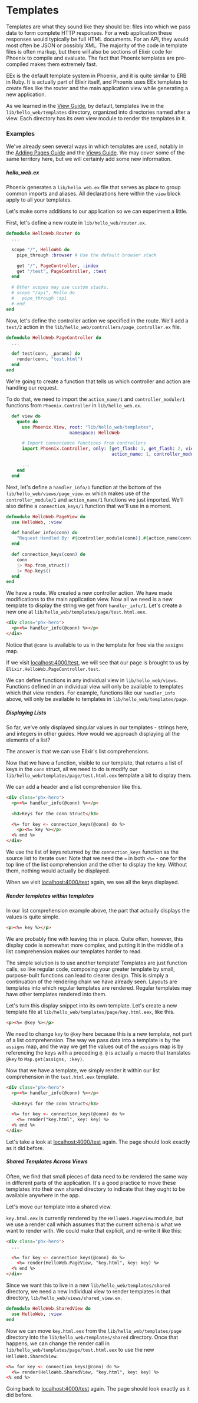 # Templates

Templates are what they sound like they should be: files into which we pass data to form complete HTTP responses. For a web application these responses would typically be full HTML documents. For an API, they would most often be JSON or possibly XML. The majority of the code in template files is often markup, but there will also be sections of Elixir code for Phoenix to compile and evaluate. The fact that Phoenix templates are pre-compiled makes them extremely fast.

EEx is the default template system in Phoenix, and it is quite similar to ERB in Ruby. It is actually part of Elixir itself, and Phoenix uses EEx templates to create files like the router and the main application view while generating a new application.

As we learned in the [View Guide](views.html), by default, templates live in the `lib/hello_web/templates` directory, organized into directories named after a view. Each directory has its own view module to render the templates in it.

### Examples

We've already seen several ways in which templates are used, notably in the [Adding Pages Guide](adding_pages.html) and the [Views Guide](views.html). We may cover some of the same territory here, but we will certainly add some new information.

##### hello_web.ex

Phoenix generates a `lib/hello_web.ex` file that serves as place to group common imports and aliases. All declarations here within the `view` block apply to all your templates.

Let's make some additions to our application so we can experiment a little.

First, let's define a new route in `lib/hello_web/router.ex`.

```elixir
defmodule HelloWeb.Router do
  ...

  scope "/", HelloWeb do
    pipe_through :browser # Use the default browser stack

    get "/", PageController, :index
    get "/test", PageController, :test
  end

  # Other scopes may use custom stacks.
  # scope "/api", Hello do
  #   pipe_through :api
  # end
end
```

Now, let's define the controller action we specified in the route. We'll add a `test/2` action in the `lib/hello_web/controllers/page_controller.ex` file.

```elixir
defmodule HelloWeb.PageController do
  ...

  def test(conn, _params) do
    render(conn, "test.html")
  end
end
```

We're going to create a function that tells us which controller and action are handling our request.

To do that, we need to import the `action_name/1` and `controller_module/1` functions from `Phoenix.Controller` in `lib/hello_web.ex`.

```elixir
  def view do
    quote do
      use Phoenix.View, root: "lib/hello_web/templates",
                        namespace: HelloWeb

      # Import convenience functions from controllers
      import Phoenix.Controller, only: [get_flash: 1, get_flash: 2, view_module: 1,
                                        action_name: 1, controller_module: 1]

      ...
    end
  end
```

Next, let's define a `handler_info/1` function at the bottom of the ` lib/hello_web/views/page_view.ex` which makes use of the `controller_module/1` and `action_name/1` functions we just imported. We'll also define a `connection_keys/1` function that we'll use in a moment.

```elixir
defmodule HelloWeb.PageView do
  use HelloWeb, :view

  def handler_info(conn) do
    "Request Handled By: #{controller_module(conn)}.#{action_name(conn)}"
  end

  def connection_keys(conn) do
    conn
    |> Map.from_struct()
    |> Map.keys()
  end
end
```

We have a route. We created a new controller action. We have made modifications to the main application view. Now all we need is a new template to display the string we get from `handler_info/1`. Let's create a new one at `lib/hello_web/templates/page/test.html.eex`.

```html
<div class="phx-hero">
  <p><%= handler_info(@conn) %></p>
</div>
```

Notice that `@conn` is available to us in the template for free via the `assigns` map.

If we visit [localhost:4000/test](http://localhost:4000/test), we will see that our page is brought to us by `Elixir.HelloWeb.PageController.test`.

We can define functions in any individual view in `lib/hello_web/views`. Functions defined in an individual view will only be available to templates which that view renders. For example, functions like our `handler_info` above, will only be available to templates in `lib/hello_web/templates/page`.

##### Displaying Lists

So far, we've only displayed singular values in our templates - strings here, and integers in other guides. How would we approach displaying all the elements of a list?

The answer is that we can use Elixir's list comprehensions.

Now that we have a function, visible to our template, that returns a list of keys in the `conn` struct, all we need to do is modify our `lib/hello_web/templates/page/test.html.eex` template a bit to display them.

We can add a header and a list comprehension like this.

```html
<div class="phx-hero">
  <p><%= handler_info(@conn) %></p>

  <h3>Keys for the conn Struct</h3>

  <%= for key <- connection_keys(@conn) do %>
    <p><%= key %></p>
  <% end %>
</div>
```

We use the list of keys returned by the `connection_keys` function as the source list to iterate over. Note that we need the `=` in both `<%=` - one for the top line of the list comprehension and the other to display the key. Without them, nothing would actually be displayed.

When we visit [localhost:4000/test](http://localhost:4000/test) again, we see all the keys displayed.

##### Render templates within templates

In our list comprehension example above, the part that actually displays the values is quite simple.

```html
<p><%= key %></p>
```
We are probably fine with leaving this in place. Quite often, however, this display code is somewhat more complex, and putting it in the middle of a list comprehension makes our templates harder to read.

The simple solution is to use another template! Templates are just function calls, so like regular code, composing your greater template by small, purpose-built functions can lead to clearer design. This is simply a continuation of the rendering chain we have already seen. Layouts are templates into which regular templates are rendered. Regular templates may have other templates rendered into them.

Let's turn this display snippet into its own template. Let's create a new template file at `lib/hello_web/templates/page/key.html.eex`, like this.

```html
<p><%= @key %></p>
```

We need to change `key` to `@key` here because this is a new template, not part of a list comprehension. The way we pass data into a template is by the `assigns` map, and the way we get the values out of the `assigns` map is by referencing the keys with a preceding `@`. `@` is actually a macro that translates `@key` to `Map.get(assigns, :key)`.

Now that we have a template, we simply render it within our list comprehension in the `test.html.eex` template.

```html
<div class="phx-hero">
  <p><%= handler_info(@conn) %></p>

  <h3>Keys for the conn Struct</h3>

  <%= for key <- connection_keys(@conn) do %>
    <%= render("key.html", key: key) %>
  <% end %>
</div>
```

Let's take a look at [localhost:4000/test](http://localhost:4000/test) again. The page should look exactly as it did before.

##### Shared Templates Across Views

Often, we find that small pieces of data need to be rendered the same way in different parts of the application. It's a good practice to move these templates into their own shared directory to indicate that they ought to be available anywhere in the app.

Let's move our template into a shared view.

`key.html.eex` is currently rendered by the `HelloWeb.PageView` module, but we use a render call which assumes that the current schema is what we want to render with. We could make that explicit, and re-write it like this:

```html
<div class="phx-hero">
  ...

  <%= for key <- connection_keys(@conn) do %>
    <%= render(HelloWeb.PageView, "key.html", key: key) %>
  <% end %>
</div>
```

Since we want this to live in a new `lib/hello_web/templates/shared` directory, we need a new individual view to render templates in that directory, `lib/hello_web/views/shared_view.ex`.

```elixir
defmodule HelloWeb.SharedView do
  use HelloWeb, :view
end
```

Now we can move `key.html.eex` from the `lib/hello_web/templates/page` directory into the `lib/hello_web/templates/shared` directory. Once that happens, we can change the render call in `lib/hello_web/templates/page/test.html.eex` to use the new `HelloWeb.SharedView`.

```html
<%= for key <- connection_keys(@conn) do %>
  <%= render(HelloWeb.SharedView, "key.html", key: key) %>
<% end %>
```
Going back to [localhost:4000/test](http://localhost:4000/test) again. The page should look exactly as it did before.
